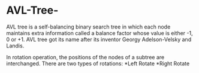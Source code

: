 # AVL-Tree-
AVL tree is a self-balancing binary search tree in which each node maintains extra information called a balance factor whose value is either -1, 0 or +1.
AVL tree got its name after its inventor Georgy Adelson-Velsky and Landis.

In rotation operation, the positions of the nodes of a subtree are interchanged.
There are two types of rotations:
*Left Rotate
*Right Rotate



